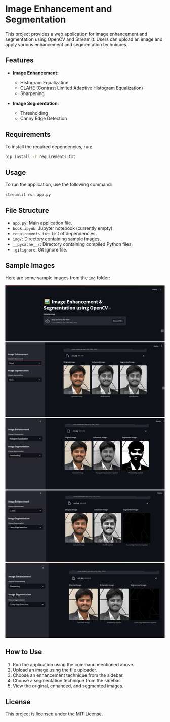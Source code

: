 # Image Enhancement and Segmentation

This project provides a web application for image enhancement and segmentation using OpenCV and Streamlit. Users can upload an image and apply various enhancement and segmentation techniques.

## Features

- **Image Enhancement**:

  - Histogram Equalization
  - CLAHE (Contrast Limited Adaptive Histogram Equalization)
  - Sharpening

- **Image Segmentation**:
  - Thresholding
  - Canny Edge Detection

## Requirements

To install the required dependencies, run:

```sh
pip install -r requirements.txt
```

## Usage

To run the application, use the following command:

```sh
streamlit run app.py
```

## File Structure

- `app.py`: Main application file.
- `book.ipynb`: Jupyter notebook (currently empty).
- `requirements.txt`: List of dependencies.
- `img/`: Directory containing sample images.
- `__pycache__/`: Directory containing compiled Python files.
- `.gitignore`: Git ignore file.

## Sample Images

Here are some sample images from the `img` folder:

![First Image](img/first.png)
![Second Image](img/second.png)
![Third Image](img/third.png)
![Fourth Image](img/fivth.png)
![Sixth Image](img/seven.png)

## How to Use

1. Run the application using the command mentioned above.
2. Upload an image using the file uploader.
3. Choose an enhancement technique from the sidebar.
4. Choose a segmentation technique from the sidebar.
5. View the original, enhanced, and segmented images.

## License

This project is licensed under the MIT License.
